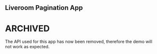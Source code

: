 ## Liveroom Pagination App

# ARCHIVED
The API used for this app has now been removed, therefore the demo will not work as expected.
